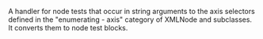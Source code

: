 
A handler for node tests that occur in string arguments to the axis selectors defined in the "enumerating - axis" category of XMLNode and subclasses. It converts them to node test blocks.
